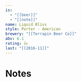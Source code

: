 ```yaml
---
is:
  - "[[beer]]"
  - "[[note]]"
name: Liquid Bliss
style: Porter - American
brewery: "[[Terrapin Beer Co]]"
abv: 6.1
rating: 👍
last: "[[2016-11]]"
---
```

# Notes

